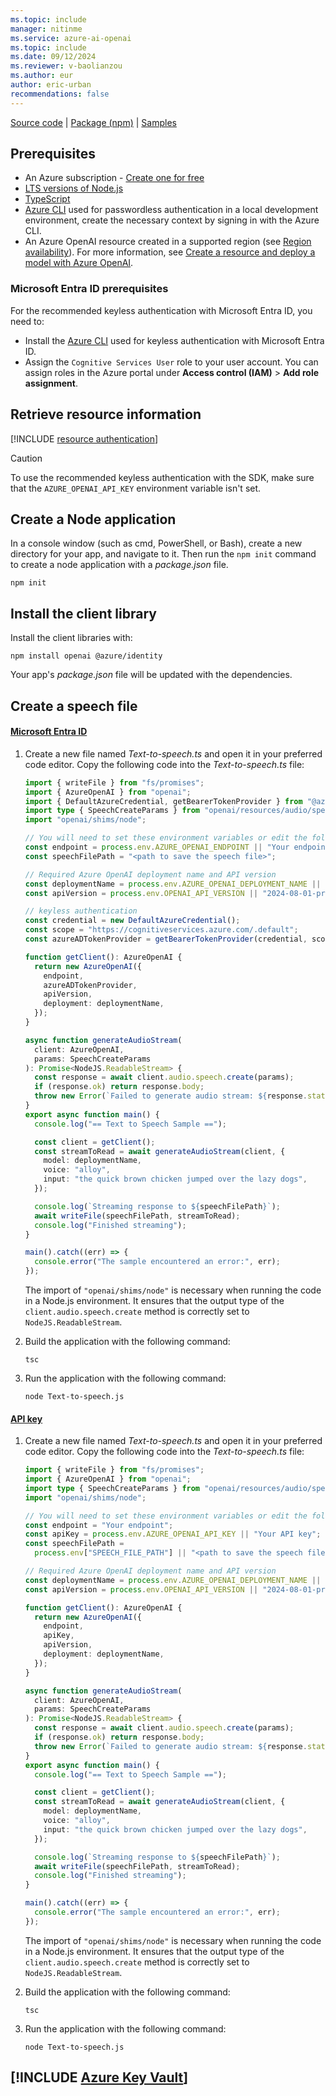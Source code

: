 ```yaml
---
ms.topic: include
manager: nitinme
ms.service: azure-ai-openai
ms.topic: include
ms.date: 09/12/2024
ms.reviewer: v-baolianzou
ms.author: eur
author: eric-urban
recommendations: false
---
```


[Source code](https://github.com/openai/openai-node) | [Package (npm)](https://www.npmjs.com/package/openai) | [Samples](https://github.com/Azure/azure-sdk-for-js/tree/main/sdk/openai/openai/samples)

## Prerequisites

- An Azure subscription - [Create one for free](https://azure.microsoft.com/free/cognitive-services?azure-portal=true)
- [LTS versions of Node.js](https://github.com/nodejs/release#release-schedule)
- [TypeScript](https://www.typescriptlang.org/download/)
- [Azure CLI](/cli/azure/install-azure-cli) used for passwordless authentication in a local development environment, create the necessary context by signing in with the Azure CLI.
- An Azure OpenAI resource created in a supported region (see [Region availability](/azure/ai-services/openai/concepts/models#model-summary-table-and-region-availability)). For more information, see [Create a resource and deploy a model with Azure OpenAI](../how-to/create-resource.md).

### Microsoft Entra ID prerequisites

For the recommended keyless authentication with Microsoft Entra ID, you need to:
- Install the [Azure CLI](/cli/azure/install-azure-cli) used for keyless authentication with Microsoft Entra ID.
- Assign the `Cognitive Services User` role to your user account. You can assign roles in the Azure portal under **Access control (IAM)** > **Add role assignment**.

## Retrieve resource information

[!INCLUDE [resource authentication](resource-authentication.md)]

> [!CAUTION]
> To use the recommended keyless authentication with the SDK, make sure that the `AZURE_OPENAI_API_KEY` environment variable isn't set. 

## Create a Node application

In a console window (such as cmd, PowerShell, or Bash), create a new directory for your app, and navigate to it. Then run the `npm init` command to create a node application with a _package.json_ file.

```console
npm init
```

## Install the client library

Install the client libraries with:

```console
npm install openai @azure/identity
```

Your app's _package.json_ file will be updated with the dependencies.

## Create a speech file

#### [Microsoft Entra ID](#tab/typescript-keyless)

1. Create a new file named _Text-to-speech.ts_ and open it in your preferred code editor. Copy the following code into the _Text-to-speech.ts_ file:

    ```typescript
    import { writeFile } from "fs/promises";
    import { AzureOpenAI } from "openai";
    import { DefaultAzureCredential, getBearerTokenProvider } from "@azure/identity";
    import type { SpeechCreateParams } from "openai/resources/audio/speech";
    import "openai/shims/node";
    
    // You will need to set these environment variables or edit the following values
    const endpoint = process.env.AZURE_OPENAI_ENDPOINT || "Your endpoint";
    const speechFilePath = "<path to save the speech file>";
    
    // Required Azure OpenAI deployment name and API version
    const deploymentName = process.env.AZURE_OPENAI_DEPLOYMENT_NAME || "tts";
    const apiVersion = process.env.OPENAI_API_VERSION || "2024-08-01-preview";

    // keyless authentication    
    const credential = new DefaultAzureCredential();
    const scope = "https://cognitiveservices.azure.com/.default";
    const azureADTokenProvider = getBearerTokenProvider(credential, scope);

    function getClient(): AzureOpenAI {
      return new AzureOpenAI({
        endpoint,
        azureADTokenProvider,
        apiVersion,
        deployment: deploymentName,
      });
    }
    
    async function generateAudioStream(
      client: AzureOpenAI,
      params: SpeechCreateParams
    ): Promise<NodeJS.ReadableStream> {
      const response = await client.audio.speech.create(params);
      if (response.ok) return response.body;
      throw new Error(`Failed to generate audio stream: ${response.statusText}`);
    }
    export async function main() {
      console.log("== Text to Speech Sample ==");
    
      const client = getClient();
      const streamToRead = await generateAudioStream(client, {
        model: deploymentName,
        voice: "alloy",
        input: "the quick brown chicken jumped over the lazy dogs",
      });
    
      console.log(`Streaming response to ${speechFilePath}`);
      await writeFile(speechFilePath, streamToRead);
      console.log("Finished streaming");
    }
    
    main().catch((err) => {
      console.error("The sample encountered an error:", err);
    });
    
    ```
    
   The import of `"openai/shims/node"` is necessary when running the code in a Node.js environment. It ensures that the output type of the `client.audio.speech.create` method is correctly set to `NodeJS.ReadableStream`.

1. Build the application with the following command:

    ```console
    tsc
    ```

1. Run the application with the following command:

    ```console
    node Text-to-speech.js
    ```


#### [API key](#tab/typescript-key)

1. Create a new file named _Text-to-speech.ts_ and open it in your preferred code editor. Copy the following code into the _Text-to-speech.ts_ file:

    ```typescript
    import { writeFile } from "fs/promises";
    import { AzureOpenAI } from "openai";
    import type { SpeechCreateParams } from "openai/resources/audio/speech";
    import "openai/shims/node";
    
    // You will need to set these environment variables or edit the following values
    const endpoint = "Your endpoint";
    const apiKey = process.env.AZURE_OPENAI_API_KEY || "Your API key";
    const speechFilePath =
      process.env["SPEECH_FILE_PATH"] || "<path to save the speech file>";
    
    // Required Azure OpenAI deployment name and API version
    const deploymentName = process.env.AZURE_OPENAI_DEPLOYMENT_NAME || "tts";
    const apiVersion = process.env.OPENAI_API_VERSION || "2024-08-01-preview";
    
    function getClient(): AzureOpenAI {
      return new AzureOpenAI({
        endpoint,
        apiKey,
        apiVersion,
        deployment: deploymentName,
      });
    }
    
    async function generateAudioStream(
      client: AzureOpenAI,
      params: SpeechCreateParams
    ): Promise<NodeJS.ReadableStream> {
      const response = await client.audio.speech.create(params);
      if (response.ok) return response.body;
      throw new Error(`Failed to generate audio stream: ${response.statusText}`);
    }
    export async function main() {
      console.log("== Text to Speech Sample ==");
    
      const client = getClient();
      const streamToRead = await generateAudioStream(client, {
        model: deploymentName,
        voice: "alloy",
        input: "the quick brown chicken jumped over the lazy dogs",
      });
    
      console.log(`Streaming response to ${speechFilePath}`);
      await writeFile(speechFilePath, streamToRead);
      console.log("Finished streaming");
    }
    
    main().catch((err) => {
      console.error("The sample encountered an error:", err);
    });
    
    ```
    
   The import of `"openai/shims/node"` is necessary when running the code in a Node.js environment. It ensures that the output type of the `client.audio.speech.create` method is correctly set to `NodeJS.ReadableStream`.

1. Build the application with the following command:

    ```console
    tsc
    ```

1. Run the application with the following command:

    ```console
    node Text-to-speech.js
    ```

[!INCLUDE [Azure Key Vault](~/reusable-content/ce-skilling/azure/includes/ai-services/security/azure-key-vault.md)]
---